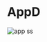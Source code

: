 # AppD
![app ss](https://user-images.githubusercontent.com/96723315/151649103-f62898b2-627f-4121-9863-9916433a8d76.png)
